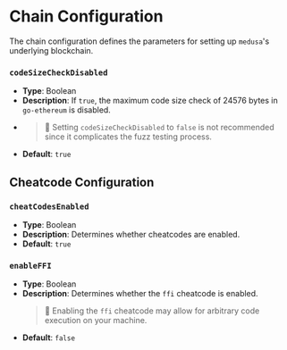 # Chain Configuration

The chain configuration defines the parameters for setting up `medusa`'s underlying blockchain.

### `codeSizeCheckDisabled`

- **Type**: Boolean
- **Description**: If `true`, the maximum code size check of 24576 bytes in `go-ethereum` is disabled.
- > 🚩 Setting `codeSizeCheckDisabled` to `false` is not recommended since it complicates the fuzz testing process.
- **Default**: `true`

## Cheatcode Configuration

### `cheatCodesEnabled`

- **Type**: Boolean
- **Description**: Determines whether cheatcodes are enabled.
- **Default**: `true`

### `enableFFI`

- **Type**: Boolean
- **Description**: Determines whether the `ffi` cheatcode is enabled.
  > 🚩 Enabling the `ffi` cheatcode may allow for arbitrary code execution on your machine.
- **Default**: `false`
